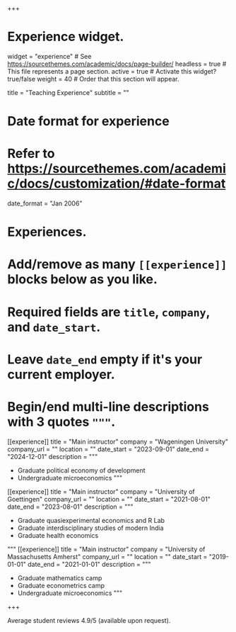 +++
# Experience widget.
widget = "experience"  # See https://sourcethemes.com/academic/docs/page-builder/
headless = true  # This file represents a page section.
active = true  # Activate this widget? true/false
weight = 40  # Order that this section will appear.

title = "Teaching Experience"
subtitle = ""

# Date format for experience
#   Refer to https://sourcethemes.com/academic/docs/customization/#date-format
date_format = "Jan 2006"

# Experiences.
#   Add/remove as many `[[experience]]` blocks below as you like.
#   Required fields are `title`, `company`, and `date_start`.
#   Leave `date_end` empty if it's your current employer.
#   Begin/end multi-line descriptions with 3 quotes `"""`.
[[experience]]
  title = "Main instructor"
  company = "Wageningen University"
  company_url = ""
  location = ""
  date_start = "2023-09-01"
  date_end = "2024-12-01"
  description = """
  
  * Graduate political economy of development
  * Undergraduate microeconomics
  """

[[experience]]
  title = "Main instructor"
  company = "University of Goettingen"
  company_url = ""
  location = ""
  date_start = "2021-08-01"
  date_end = "2023-08-01"
  description = """
    
  * Graduate quasiexperimental economics and R Lab
  * Graduate interdisciplinary studies of modern India
  * Graduate health economics
 
  """
[[experience]]
  title = "Main instructor"
  company = "University of Massachusetts Amherst"
  company_url = ""
  location = ""
  date_start = "2019-01-01"
  date_end = "2021-01-01"
  description = """
  
  * Graduate mathematics camp 
  * Graduate econometrics camp 
  * Undergraduate microeconomics
  """
  

 

+++

Average student reviews 4.9/5 (available upon request).

